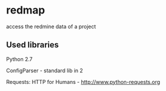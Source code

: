 redmap
======

access the redmine data of a project


Used libraries
---------------
Python 2.7

ConfigParser - standard lib in 2

Requests: HTTP for Humans - http://www.python-requests.org